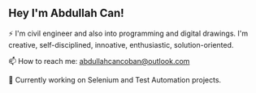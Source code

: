## Hey I'm Abdullah Can!
⚡  I'm civil engineer and also into programming and digital drawings. I'm creative, self-disciplined, innoative, enthusiastic, solution-oriented.

📫  How to reach me: abdullahcancoban@outlook.com


:hammer: Currently working on Selenium and Test Automation projects.
